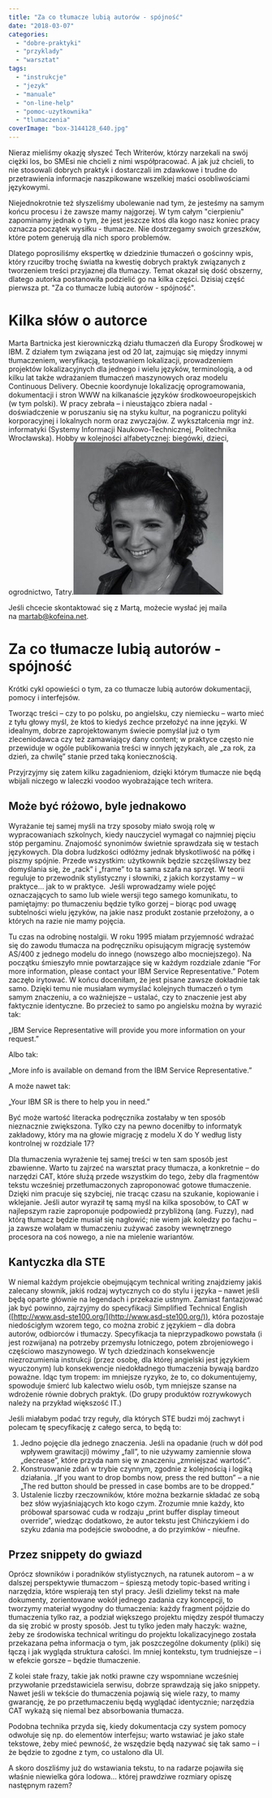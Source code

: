 ```yaml
---
title: "Za co tłumacze lubią autorów - spójność"
date: "2018-03-07"
categories: 
  - "dobre-praktyki"
  - "przyklady"
  - "warsztat"
tags: 
  - "instrukcje"
  - "jezyk"
  - "manuale"
  - "on-line-help"
  - "pomoc-uzytkownika"
  - "tlumaczenia"
coverImage: "box-3144128_640.jpg"
---
```


Nieraz mieliśmy okazję słyszeć Tech Writerów, którzy narzekali na swój ciężki los, bo SMEsi nie chcieli z nimi współpracować. A jak już chcieli, to nie stosowali dobrych praktyk i dostarczali im zdawkowe i trudne do przetrawienia informacje naszpikowane wszelkiej maści osobliwościami językowymi.

Niejednokrotnie też słyszeliśmy ubolewanie nad tym, że jesteśmy na samym końcu procesu i że zawsze mamy najgorzej. W tym całym "cierpieniu" zapominamy jednak o tym, że jest jeszcze ktoś dla kogo nasz koniec pracy oznacza początek wysiłku - tłumacze. Nie dostrzegamy swoich grzeszków, które potem generują dla nich sporo problemów.

Dlatego poprosiliśmy ekspertkę w dziedzinie tłumaczeń o gościnny wpis, który rzuciłby trochę światła na kwestię dobrych praktyk związanych z tworzeniem treści przyjaznej dla tłumaczy. Temat okazał się dość obszerny, dlatego autorka postanowiła podzielić go na kilka części. Dzisiaj część pierwsza pt. "Za co tłumacze lubią autorów - spójność".

# Kilka słów o autorce

Marta Bartnicka jest kierowniczką działu tłumaczeń dla Europy Środkowej w IBM. Z działem tym związana jest od 20 lat, zajmując się między innymi tłumaczeniem, weryfikacją, testowaniem lokalizacji, prowadzeniem projektów lokalizacyjnych dla jednego i wielu języków, terminologią, a od kilku lat także wdrażaniem tłumaczeń maszynowych oraz modelu Continuous Delivery. Obecnie koordynuje lokalizację oprogramowania, dokumentacji i stron WWW na kilkanaście języków środkowoeuropejskich (w tym polski). W pracy zebrała – i nieustająco zbiera nadal - doświadczenie w poruszaniu się na styku kultur, na pograniczu polityki korporacyjnej i lokalnych norm oraz zwyczajów. Z wykształcenia mgr inż. informatyki (Systemy Informacji Naukowo-Technicznej, Politechnika Wrocławska). Hobby w kolejności alfabetycznej: biegówki, dzieci, ogrodnictwo, Tatry.[![](images/marta_bartnicka-295x300.jpg)](http://techwriter.pl/wp-content/uploads/2018/03/marta_bartnicka.jpg)

Jeśli chcecie skontaktować się z Martą, możecie wysłać jej maila na [martab@kofeina.net](mailto:martab@kofeina.net).

# Za co tłumacze lubią autorów - spójność

Krótki cykl opowieści o tym, za co tłumacze lubią autorów dokumentacji, pomocy i interfejsów.

Tworząc treści – czy to po polsku, po angielsku, czy niemiecku – warto mieć z tyłu głowy myśl, że ktoś to kiedyś zechce przełożyć na inne języki. W idealnym, dobrze zaprojektowanym świecie pomyślał już o tym zleceniodawca czy też zamawiający dany content; w praktyce często nie przewiduje w ogóle publikowania treści w innych językach, ale „za rok, za dzień, za chwilę” stanie przed taką koniecznością.

Przyjrzyjmy się zatem kilku zagadnieniom, dzięki którym tłumacze nie będą wbijali niczego w laleczki voodoo wyobrażające tech writera.

## Może być różowo, byle jednakowo

Wyrażanie tej samej myśli na trzy sposoby miało swoją rolę w wypracowaniach szkolnych, kiedy nauczyciel wymagał co najmniej pięciu stóp pergaminu. Znajomość synonimów świetnie sprawdzała się w testach językowych. Dla dobra ludzkości odłóżmy jednak błyskotliwość na półkę i piszmy spójnie. Przede wszystkim: użytkownik będzie szczęśliwszy bez domyślania się, że „rack” i „frame” to ta sama szafa na sprzęt. W teorii reguluje to przewodnik stylistyczny i słowniki, z jakich korzystamy – w praktyce… jak to w praktyce.  Jeśli wprowadzamy wiele pojęć oznaczających to samo lub wiele wersji tego samego komunikatu, to pamiętajmy: po tłumaczeniu będzie tylko gorzej – biorąc pod uwagę subtelności wielu języków, na jakie nasz produkt zostanie przełożony, a o których na razie nie mamy pojęcia.

Tu czas na odrobinę nostalgii. W roku 1995 miałam przyjemność wdrażać się do zawodu tłumacza na podręczniku opisującym migrację systemów AS/400 z jednego modelu do innego (nowszego albo mocniejszego). Na początku śmieszyło mnie powtarzające się w każdym rozdziale zdanie “For more information, please contact your IBM Service Representative.” Potem zaczęło irytować. W końcu doceniłam, że jest pisane zawsze dokładnie tak samo. Dzięki temu nie musiałam wymyślać kolejnych tłumaczeń o tym samym znaczeniu, a co ważniejsze – ustalać, czy to znaczenie jest aby faktycznie identyczne. Bo przecież to samo po angielsku można by wyrazić tak:

„IBM Service Representative will provide you more information on your request.”

Albo tak:

„More info is available on demand from the IBM Service Representative.”

A może nawet tak:

„Your IBM SR is there to help you in need.”

Być może wartość literacka podręcznika zostałaby w ten sposób nieznacznie zwiększona. Tylko czy na pewno doceniłby to informatyk zakładowy, który ma na głowie migrację z modelu X do Y według listy kontrolnej w rozdziale 17?

Dla tłumaczenia wyrażenie tej samej treści w ten sam sposób jest zbawienne. Warto tu zajrzeć na warsztat pracy tłumacza, a konkretnie – do narzędzi CAT, które służą przede wszystkim do tego, żeby dla fragmentów tekstu wcześniej przetłumaczonych zaproponować gotowe tłumaczenie. Dzięki nim pracuje się szybciej, nie tracąc czasu na szukanie, kopiowanie i wklejanie. Jeśli autor wyraził tę samą myśl na kilka sposobów, to CAT w najlepszym razie zaproponuje podpowiedź przybliżoną (ang. Fuzzy), nad którą tłumacz będzie musiał się nagłowić; nie wiem jak koledzy po fachu – ja zawsze wolałam w tłumaczeniu zużywać zasoby wewnętrznego procesora na coś nowego, a nie na mielenie wariantów.

## Kantyczka dla STE

W niemal każdym projekcie obejmującym technical writing znajdziemy jakiś zalecany słownik, jakiś rodzaj wytycznych co do stylu i języka – nawet jeśli będą oparte głównie na legendach i przekazie ustnym. Zamiast fantazjować jak być powinno, zajrzyjmy do specyfikacji Simplified Technical English ([http://www.asd-ste100.org/](http://www.asd-ste100.org/)), która pozostaje niedościgłym wzorem tego, co można zrobić z językiem – dla dobra autorów, odbiorców i tłumaczy. Specyfikacja ta nieprzypadkowo powstała (i jest rozwijana) na potrzeby przemysłu lotniczego, potem zbrojeniowego i częściowo maszynowego. W tych dziedzinach konsekwencje niezrozumienia instrukcji (przez osobę, dla której angielski jest językiem wyuczonym) lub konsekwencje niedokładnego tłumaczenia bywają bardzo poważne. Idąc tym tropem: im mniejsze ryzyko, że to, co dokumentujemy, spowoduje śmierć lub kalectwo wielu osób, tym mniejsze szanse na wdrożenie równie dobrych praktyk. (Do grupy produktów rozrywkowych należy na przykład większość IT.)

Jeśli miałabym podać trzy reguły, dla których STE budzi mój zachwyt i polecam tę specyfikację z całego serca, to będą to:

1. Jedno pojęcie dla jednego znaczenia. Jeśli na opadanie (ruch w dół pod wpływem grawitacji) mówimy „fall”, to nie używamy zamiennie słowa „decrease”, które przyda nam się w znaczeniu „zmniejszać wartość”.
2. Konstruowanie zdań w trybie czynnym, zgodnie z kolejnością i logiką działania. „If you want to drop bombs now, press the red button” – a nie „The red button should be pressed in case bombs are to be dropped.”
3. Ustalenie liczby rzeczowników, które można bezkarnie składać ze sobą bez słów wyjaśniających kto kogo czym. Zrozumie mnie każdy, kto próbował sparsować cuda w rodzaju „print buffer display timeout override”, wiedząc dodatkowo, że autor tekstu jest Chińczykiem i do szyku zdania ma podejście swobodne, a do przyimków - nieufne.

## Przez snippety do gwiazd

Oprócz słowników i poradników stylistycznych, na ratunek autorom – a w dalszej perspektywie tłumaczom – śpieszą metody topic-based writing i narzędzia, które wspierają ten styl pracy. Jeśli dzielimy tekst na małe dokumenty, zorientowane wokół jednego zadania czy koncepcji, to tworzymy materiał wygodny do tłumaczenia: każdy fragment pójdzie do tłumaczenia tylko raz, a podział większego projektu między zespół tłumaczy da się zrobić w prosty sposób. Jest tu tylko jeden mały haczyk: ważne, żeby ze środowiska technical writingu do projektu lokalizacyjnego została przekazana pełna informacja o tym, jak poszczególne dokumenty (pliki) się łączą i jak wygląda struktura całości. Im mniej kontekstu, tym trudniejsze – i w efekcie gorsze – będzie tłumaczenie.

Z kolei stałe frazy, takie jak notki prawne czy wspomniane wcześniej przywołanie przedstawiciela serwisu, dobrze sprawdzają się jako snippety. Nawet jeśli w tekście do tłumaczenia pojawią się wiele razy, to mamy gwarancję, że po przetłumaczeniu będą wyglądać identycznie; narzędzia CAT wykażą się niemal bez absorbowania tłumacza.

Podobna technika przyda się, kiedy dokumentacja czy system pomocy odwołuje się np. do elementów interfejsu; warto wstawiać je jako stałe tekstowe, żeby mieć pewność, że wszędzie będą nazywać się tak samo – i że będzie to zgodne z tym, co ustalono dla UI.

A skoro doszliśmy już do wstawiania tekstu, to na radarze pojawiła się właśnie niewielka góra lodowa… której prawdziwe rozmiary opiszę następnym razem?
